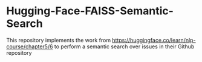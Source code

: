 # Hugging-Face-FAISS-Semantic-Search
This repository implements the work from https://huggingface.co/learn/nlp-course/chapter5/6 to perform a semantic search over issues in their Github repository

